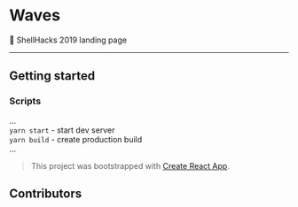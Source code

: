 
# Waves 

🐚 ShellHacks 2019 landing page

---
## Getting started

### Scripts
...
<br/>
`yarn start` - start dev server
<br/>
`yarn build` - create production build 
<br/>
...

> This project was bootstrapped with [Create React App](https://github.com/facebook/create-react-app).

## Contributors







